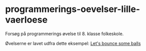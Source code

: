 # programmerings-oevelser-lille-vaerloese
Forsøg på programmerings øvelse til 8. klasse folkeskole. 

Øvelserne er lavet udfra dette eksempel: [Let's bounce some balls](https://developer.mozilla.org/en-US/docs/Learn/JavaScript/Objects/Object_building_practice#lets_bounce_some_balls)
